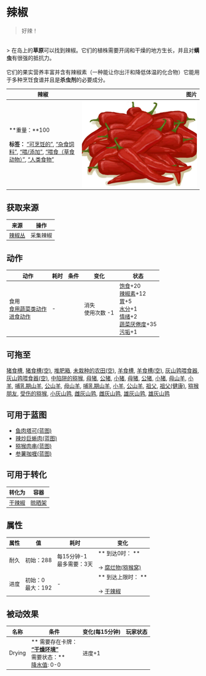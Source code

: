 # 辣椒  
> 好辣！  
<br>  
> 在岛上的<b>草原</b>可以找到辣椒。它们的植株需要开阔和干燥的地方生长，并且对<b>螨虫</b>有很强的抵抗力。<br><br>它们的果实营养丰富并含有辣椒素（一种能让你出汗和降低体温的化合物）它能用于多种烹饪食谱并且是<b>杀虫剂</b>的必要成分。  
  
  辣椒  |   图片   
 ----  |  ----:   
 **重量：**100<br><br>**标签：**	[“可烹饪的”](tag_Cookable.md), [“杂食饲料”](tag_FeedOmnivorous.md), [“喂/添加”](tag_Feed.md), [“喂食（草食动物）”](tag_FeedHerb.md), [“人类食物”](tag_HumanFood.md)  |  <img decoding="async" src="Sprite/Chilies.png" href="a.md" style="max-width:300px;max-height:300px;">   
  
## 获取来源  
来源  |  操作  
----  |  ----  
[辣椒丛](ChiliPlant.md)  |  采集辣椒  
## 动作  
动作  |  耗时  |  条件  |  变化  |  状态  
----  |  ----  |  ----  |  ----  |  ----  
食用<br>[食用蔬菜类动作](VegetarianAction.md)<br>[进食动作](EatingAction.md)  |  -  |    |  消失<br>使用次数  -1  |  [饱食](Satiation.md)+20<br>[辣椒素](Capsaicin.md)+12<br>[胃](Stomach.md)+5<br>[水分](Hydration.md)+1<br>[情绪](Morale.md)+2<br>[蔬菜<nobr>厌倦度</nobr>](SaturationVegetables.md)+35<br>[污垢](Filth.md)+1  
## 可拖至  
[猪食槽](BoarFeeder.md), [猪食槽(空)](BoarFeederEmpty.md), [堆肥箱](CompostBin.md), [未栽种的农田(空)](CropPlotEmpty.md), [羊食槽](GoatFeeder.md), [羊食槽(空)](GoatFeederEmpty.md), [灰山鹑喂食器](PartridgeFeeder.md), [灰山鹑喂食器(空)](PartridgeFeederEmpty.md), [中陷阱的猕猴](CageTrapMacaque.md), [母猪](BoarEnclosureFemale.md), [公猪](BoarEnclosureMale.md), [小猪](BoarEnclosurePiglet.md), [母猪](BoarTiedFemale.md), [公猪](BoarTiedMale.md), [小猪](BoarTiedPiglet.md), [母山羊](GoatEnclosureFemale.md), [小羊](GoatEnclosureKid.md), [哺乳期山羊](GoatEnclosureLactating.md), [公山羊](GoatEnclosureMale.md), [母山羊](GoatTiedFemale.md), [哺乳期山羊](GoatTiedFemaleLactating.md), [小羊](GoatTiedKid.md), [公山羊](GoatTiedMale.md), [祖父](Grandfather.md), [祖父(健康)](GrandfatherHealthy.md), [猕猴朋友](MacaqueFriend.md), [受伤的猕猴](MacaqueWounded.md), [小灰山鹑](PartridgeChick.md), [雌灰山鹑](PartridgeFemaleEnclosure.md), [雌灰山鹑](PartridgeFemaleLive.md), [雄灰山鹑](PartridgeMaleEnclosure.md), [雄灰山鹑](PartridgeMaleLive.md)  
## 可用于蓝图  
- [鱼肉塔可(蓝图)](Bp_FishTaco.md)  
- [辣炒巨蜥肉(蓝图)](Bp_LizardFry.md)  
- [猕猴肉串(蓝图)](Bp_MacaqueSkewers.md)  
- [参薯咖喱(蓝图)](Bp_YamCurry.md)  
  
  
## 可用于转化  
转化为  |  容器  
----  |  ----  
[干辣椒](ChiliesDried.md)  |  [晾晒架](DryingRack.md)  
## 属性   
属性  |  值  |  耗时  |  变化  
----  |  ----  |  ----  |  ----  
耐久  |  初始：288  |  每15分钟-1<br>最多需要：3天  |  ** 到达0时： **<br><br>→ [腐烂物(猕猴窝)](RottenRemains.md)  
进度  |  初始：0<br>最大：192  |  -  |  ** 到达上限时： **<br><br>→ [干辣椒](ChiliesDried.md)  
## 被动效果  
名称  |  条件  |  变化(每15分钟)  |  玩家状态  
----  |  ----  |  ----  |  ----  
Drying  |  ** 需要存在卡牌：**<br>[“干燥环境”](tag_EnvDry.md)<br>** 需要状态：**<br>[降水值](RainValue.md): 0-0  |  进度+1  |    

